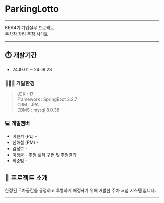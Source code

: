 # ParkingLotto

---

KEA4기 기업실무 프로젝트  
주차장 자리 추첨 사이트

---

## ⏱️ 개발기간

- 24.07.01 ~ 24.08.23 

 ### 🧑🏻‍💻 개발환경

> JDK : 17  
> Framework : SpringBoot 3.2.7  
> ORM : JPA  
> DBMS : mysql 8.0.38

### 💻 개발멤버

- 이윤서 (PL) - 
- 신해철 (PM) - 
- 김성호 - 
- 이정균 - 추첨 로직 구현 및 추첨결과
- 최준범 - 

## 🎰 프로젝트 소개

한정된 주차공간을 공정하고 투명하게 배정하기 위해 개발한 주차 추첨 시스템 입니다.

---
